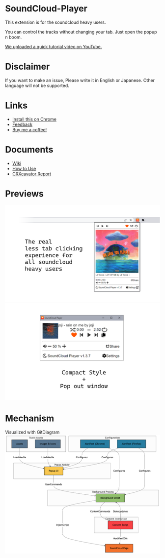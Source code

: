 # SoundCloud-Player
This extension is for the soundcloud heavy users.

You can control the tracks without changing your tab. Just open the popup n boom.

[We uploaded a quick tutorial video on YouTube.](https://www.youtube.com/watch?v=hIJyF2u3-RY)

# Disclaimer
If you want to make an issue, Please write it in English or Japanese. Other language will not be supported.

# Links
- [Install this on Chrome](https://chrome.google.com/webstore/detail/soundcloud-player/oackhlcggjandamnkggpfhfjbnecefej)
- [Feedback](https://forms.gle/Cz6z8AgGYkHuSiQSA)
- [Buy me a coffee!](https://ko-fi.com/sawanese)

# Documents
- [Wiki](https://github.com/S4WA/soundcloud-player/wiki)
- [How to Use](https://github.com/S4WA/soundcloud-player/wiki/How-to-Use)
- [CRXcavator Report](https://crxcavator.io/report/oackhlcggjandamnkggpfhfjbnecefej/)

# Previews
![image1](https://github.com/S4WA/SoundCloud-Player/blob/master/img/1.png?raw=true)
![image2](https://github.com/S4WA/SoundCloud-Player/blob/master/img/2.png?raw=true)

# Mechanism
Visualized with GitDiagram
![](https://github.com/S4WA/SoundCloud-Player/blob/master/img/gitdiagram.png?raw=true)
